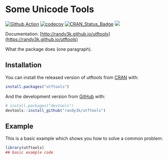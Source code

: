 
<!-- README.md is generated from README.Rmd. Please edit that file -->

# Some Unicode Tools

[![Github
Action](https://github.com/randy3k/utftools/workflows/build/badge.svg?branch=master)](https://github.com/randy3k/utftools)
[![codecov](https://codecov.io/gh/randy3k/utftools/branch/master/graph/badge.svg)](https://codecov.io/gh/randy3k/utftools)
[![CRAN\_Status\_Badge](http://www.r-pkg.org/badges/version/utftools)](https://cran.r-project.org/package=utftools)
[![](http://cranlogs.r-pkg.org/badges/grand-total/utftools)](https://cran.r-project.org/package=utftools)

Documentation:
[http://randy3k.github.io/utftools](https://randy3k.github.io/utftools)

What the package does (one paragraph).

## Installation

You can install the released version of utftools from
[CRAN](https://CRAN.R-project.org) with:

``` r
install.packages("utftools")
```

And the development version from [GitHub](https://github.com/) with:

``` r
# install.packages("devtools")
devtools::install_github("randy3k/utftools")
```

## Example

This is a basic example which shows you how to solve a common problem:

``` r
library(utftools)
## basic example code
```
